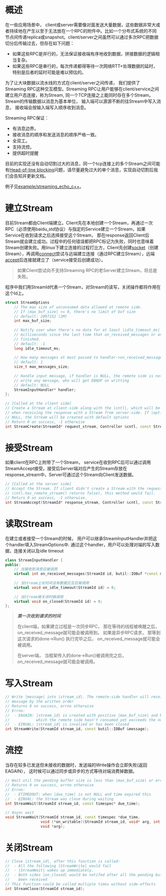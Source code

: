 # 概述

在一些应用场景中， client或server需要像对面发送大量数据，这些数据非常大或者持续地在产生以至于无法放在一个RPC的附件中。比如一个分布式系统的不同节点间传递replica或snapshot。client/server之间虽然可以通过多次RPC把数据切分后传输过去，但存在如下问题：

- 如果这些RPC是并行的，无法保证接收端有序地收到数据，拼接数据的逻辑相当复杂。
- 如果这些RPC是串行的，每次传递都得等待一次网络RTT+处理数据的延时，特别是后者的延时可能是难以预估的。

为了让大块数据以流水线的方式在client/server之间传递， 我们提供了Streaming RPC这种交互模型。Streaming RPC让用户能够在client/service之间建立用户态连接，称为Stream,  同一个TCP连接之上能同时存在多个Stream。 Stream的传输数据以消息为基本单位， 输入端可以源源不断的往Stream中写入消息， 接收端会按输入端写入顺序收到消息。

Streaming RPC保证：

- 有消息边界。
- 接收消息的顺序和发送消息的顺序严格一致。
- 全双工。
- 支持流控。
- 提供超时提醒

目前的实现还没有自动切割过大的消息，同一个tcp连接上的多个Stream之间可能有[Head-of-line blocking](https://en.wikipedia.org/wiki/Head-of-line_blocking)问题，请尽量避免过大的单个消息，实现自动切割后我们会告知并更新文档。

例子见[example/streaming_echo_c++](https://github.com/brpc/brpc/tree/master/example/streaming_echo_c++/)。

# 建立Stream

目前Stream都由Client端建立。Client先在本地创建一个Stream，再通过一次RPC（必须使用baidu_std协议）与指定的Service建立一个Stream，如果Service在收到请求之后选择接受这个Stream， 那在response返回Client后Stream就会建立成功。过程中的任何错误都把RPC标记为失败，同时也意味着Stream创建失败。用linux下建立连接的过程打比方，Client先创建[socket](http://linux.die.net/man/7/socket)（创建Stream），再调用[connect](http://linux.die.net/man/2/connect)尝试与远端建立连接（通过RPC建立Stream），远端[accept](http://linux.die.net/man/2/accept)后连接就建立了（service接受后创建成功）。

> 如果Client尝试向不支持Streaming RPC的老Server建立Stream，将总是失败。

程序中我们用StreamId代表一个Stream，对Stream的读写，关闭操作都将作用在这个Id上。

```c++
struct StreamOptions
    // The max size of unconsumed data allowed at remote side.
    // If |max_buf_size| <= 0, there's no limit of buf size
    // default: 2097152 (2M)
    int max_buf_size;
 
    // Notify user when there's no data for at least |idle_timeout_ms|
    // milliseconds since the last time that on_received_messages or on_idle_timeout
    // finished.
    // default: -1
    long idle_timeout_ms;
     
    // How many messages at most passed to handler->on_received_messages
    // default: 1
    size_t max_messages_size;
 
    // Handle input message, if handler is NULL, the remote side is not allowd to
    // write any message, who will get EBADF on writting
    // default: NULL
    StreamInputHandler* handler;
};
 
// [Called at the client side]
// Create a Stream at client-side along with the |cntl|, which will be connected
// when receiving the response with a Stream from server-side. If |options| is
// NULL, the Stream will be created with default options
// Return 0 on success, -1 otherwise
int StreamCreate(StreamId* request_stream, Controller &cntl, const StreamOptions* options);
```

# 接受Stream

如果client在RPC上附带了一个Stream， service在收到RPC后可以通过调用StreamAccept接受。接受后Server端对应产生的Stream存放在response_stream中，Server可通过这个Stream向Client发送数据。

```c++
// [Called at the server side]
// Accept the Stream. If client didn't create a Stream with the request
// (cntl.has_remote_stream() returns false), this method would fail.
// Return 0 on success, -1 otherwise.
int StreamAccept(StreamId* response_stream, Controller &cntl, const StreamOptions* options);
```

# 读取Stream

在建立或者接受一个Stream的时候， 用户可以继承StreamInputHandler并把这个handler填入StreamOptions中. 通过这个handler，用户可以处理对端的写入数据，连接关闭以及idle timeout

```c++
class StreamInputHandler {
public:
    // 当接收到消息后被调用
    virtual int on_received_messages(StreamId id, butil::IOBuf *const messages[], size_t size) = 0;
 
    // 当Stream上长时间没有数据交互后被调用
    virtual void on_idle_timeout(StreamId id) = 0;
 
    // 当Stream被关闭时被调用
    virtual void on_closed(StreamId id) = 0;
};
```

>***第一次收到请求的时间***
>
>在client端，如果建立过程是一次同步RPC， 那在等待的线程被唤醒之后，on_received_message就可能会被调用到。 如果是异步RPC请求， 那等到这次请求的done->Run() 执行完毕之后， on_received_message就可能会被调用。
>
>在server端， 当框架传入的done->Run()被调用完之后， on_received_message就可能会被调用。

# 写入Stream

```c++
// Write |message| into |stream_id|. The remote-side handler will received the
// message by the written order
// Returns 0 on success, errno otherwise
// Errno:
//  - EAGAIN: |stream_id| is created with positive |max_buf_size| and buf size
//            which the remote side hasn't consumed yet excceeds the number.
//  - EINVAL: |stream_id| is invalied or has been closed
int StreamWrite(StreamId stream_id, const butil::IOBuf &message);
```

# 流控

当存在较多已发送但未接收的数据时，发送端的Write操作会立即失败(返回EAGAIN）， 这时候可以通过同步或异步的方式等待对端消费掉数据。

```c++
// Wait util the pending buffer size is less than |max_buf_size| or error occurs
// Returns 0 on success, errno otherwise
// Errno:
//  - ETIMEDOUT: when |due_time| is not NULL and time expired this
//  - EINVAL: the Stream was close during waiting
int StreamWait(StreamId stream_id, const timespec* due_time);
 
// Async wait
void StreamWait(StreamId stream_id, const timespec *due_time,
                void (*on_writable)(StreamId stream_id, void* arg, int error_code),
                void *arg);
```

# 关闭Stream

```c++
// Close |stream_id|, after this function is called:
//  - All the following |StreamWrite| would fail
//  - |StreamWait| wakes up immediately.
//  - Both sides |on_closed| would be notifed after all the pending buffers have
//    been received
// This function could be called multiple times without side-effects
int StreamClose(StreamId stream_id);
```


